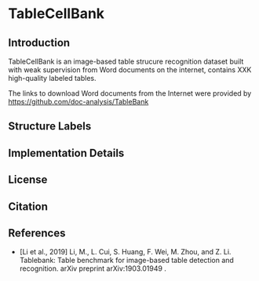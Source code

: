 # TableCellBank

## Introduction

TableCellBank is an image-based table strucure recognition dataset built with weak supervision from Word documents
on the internet, contains XXK high-quality labeled tables. 

The links to download Word documents from the Internet were provided by https://github.com/doc-analysis/TableBank

## Structure Labels



## Implementation Details

## License

## Citation

## References

- [Li et al., 2019] Li, M., L. Cui, S. Huang, F. Wei, M. Zhou, and Z. Li. Tablebank: Table benchmark
    for image-based table detection and recognition. arXiv preprint arXiv:1903.01949 .
